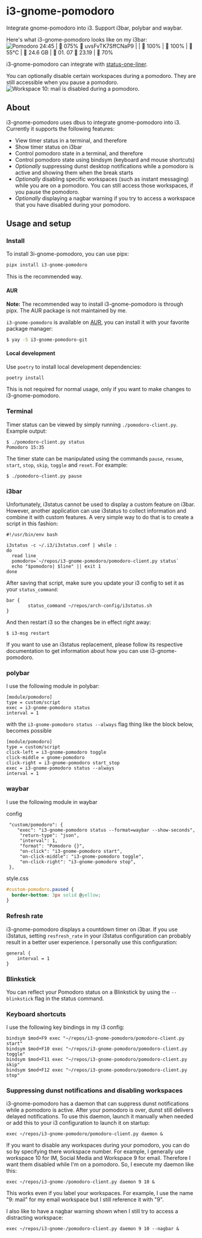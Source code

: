 # i3-gnome-pomodoro
Integrate gnome-pomodoro into i3. Support i3bar, polybar and waybar.

Here's what i3-gnome-pomodoro looks like on my i3bar:
![Pomodoro 24:45 |  075%    uvsFvTK7SffCNaP9 |  |    100% |    100% |    55°C |  24.6 GB |    01. 07    23.19 |  70%](screenshot.png?raw=true)

i3-gnome-pomodoro can integrate with [status-one-liner](https://github.com/kantord/status-one-liner).

You can optionally disable certain workspaces during a pomodoro. They are still accessible when you pause a pomodoro.
![Workspace 10: mail is disabled during a pomodoro.](screenshot_nagbar.png)

## About
i3-gnome-pomodoro uses dbus to integrate gnome-pomodoro into i3. Currently it supports the following features:
- View timer status in a terminal, and therefore
- Show timer status on i3bar
- Control pomodoro state in a terminal, and therefore
- Control pomodoro state using bindsym (keyboard and mouse shortcuts)
- *Optionally* suppressing dunst desktop notifications while a pomodoro is active and showing them when the break starts
- *Optionally* disabling specific workspaces (such as instant messaging) while you are on a pomodoro. You can still access those workspaces, if you pause the pomodoro.
- *Optionally* displaying a nagbar warning if you try to access a workspace that you have disabled during your pomodoro.

## Usage and setup

### Install

To install 3i-gnome-pomodoro, you can use pipx:

```bash
pipx install i3-gnome-pomodoro
```

This is the recommended way.

#### AUR
**Note:** The recommended way to install i3-gnome-pomodoro is through pipx. The AUR package is not maintained
by me.

`i3-gnome-pomodoro` is available on [AUR](https://aur.archlinux.org/packages/i3-gnome-pomodoro-git), you can install it with your favorite package manager:
``` sh
$ yay -S i3-gnome-pomodoro-git
```

#### Local development

Use `poetry` to install local development dependencies:

```bash
poetry install
```

This is not required for normal usage, only if you want to make changes to i3-gnome-pomodoro.

### Terminal
Timer status can be viewed by simply running `./pomodoro-client.py`. Example output:

    $ ./pomodoro-client.py status
    Pomodoro 15:35

The timer state can be manipulated using the commands `pause`, `resume`, `start`,
`stop`, `skip`, `toggle` and `reset`. For example:

    $ ./pomodoro-client.py pause


### i3bar
Unfortunately, i3status cannot be used to display a custom feature on i3bar. However, another application can use i3status to collect information and combine it with custom features. A very simple way to do that is to create a script in this fashion:
```
#!/usr/bin/env bash

i3status -c ~/.i3/i3status.conf | while :
do
  read line
  pomodoro=`~/repos/i3-gnome-pomodoro/pomodoro-client.py status`
  echo "$pomodoro| $line" || exit 1
done
```

After saving that script, make sure you update your i3 config to set it as your `status_command`:
```
bar {
        status_command ~/repos/arch-config/i3status.sh
}
```

And then restart i3 so the changes be in effect right away:

    $ i3-msg restart

If you want to use an i3status replacement, please follow its respective documentation to get information about how you can use i3-gnome-pomodoro.

### polybar

I use the following module in polybar:

```
[module/pomodoro]
type = custom/script
exec = i3-gnome-pomodoro status
interval = 1
```

with the `i3-gnome-pomodoro status --always` flag thing like the block below, becomes possible

```
[module/pomodoro]
type = custom/script
click-left = i3-gnome-pomodoro toggle
click-middle = gnome-pomodoro
click-right = i3-gnome-pomodoro start_stop
exec = i3-gnome-pomodoro status --always
interval = 1

```

### waybar

I use the following module in waybar

config

```
 "custom/pomodoro": {
    "exec": "i3-gnome-pomodoro status --format=waybar --show-seconds",
     "return-type": "json",
     "interval": 1,
     "format": "Pomodoro {}",
     "on-click": "i3-gnome-pomodoro start",
     "on-click-middle": "i3-gnome-pomodoro toggle",
     "on-click-right": "i3-gnome-pomodoro stop",
 },

```

style.css

```css
#custom-pomodoro.paused {
  border-bottom: 3px solid @yellow;
}
```

### Refresh rate
i3-gnome-pomodoro displays a countdown timer on i3bar. If you use i3status, setting `resfresh_rate` in your i3status configuration can probably result in a better user experience. I personally use this configuration:

```
general {
    interval = 1
}
```

### Blinkstick

You can reflect your Pomodoro status on a Blinkstick by using the `--blinkstick` flag
in the status command.

### Keyboard shortcuts
I use the following key bindings in my i3 config:
```
bindsym $mod+F9 exec "~/repos/i3-gnome-pomodoro/pomodoro-client.py start"
bindsym $mod+F10 exec "~/repos/i3-gnome-pomodoro/pomodoro-client.py toggle"
bindsym $mod+F11 exec "~/repos/i3-gnome-pomodoro/pomodoro-client.py skip"
bindsym $mod+F12 exec "~/repos/i3-gnome-pomodoro/pomodoro-client.py stop"
```


### Suppressing dunst notifications and disabling workspaces
i3-gnome-pomodoro has a daemon that can suppress dunst notifications while a
pomodoro is active. After your pomodoro is over, dunst still delivers delayed
notifications. To use this daemon, launch it manually when needed or add this
to your i3 configuration to launch it on startup:

```
exec ~/repos/i3-gnome-pomodoro/pomodoro-client.py daemon &
```

If you want to disable any workspaces during your pomodoro, you can do so by
specifying there workspace number. For example, I generally use workspace 10
for IM, Social Media and Workspace 9 for email. Therefore I want them disabled
while I'm on a pomodoro. So, I execute my daemon like this:

```
exec ~/repos/i3-gnome-/pomodoro-client.py daemon 9 10 &
```

This works even if you label your workspaces. For example, I use the name "9: mail"
for my email workspace but I still reference it with "9".

I also like to have a nagbar warning shown when I still try to access a distracting workspace:

```
exec ~/repos/i3-gnome-/pomodoro-client.py daemon 9 10 --nagbar &
```
